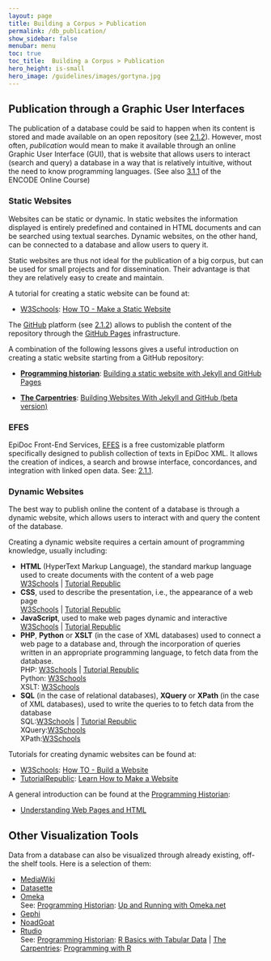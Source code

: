 ```yaml
---
layout: page
title: Building a Corpus > Publication
permalink: /db_publication/
show_sidebar: false
menubar: menu
toc: true
toc_title:  Building a Corpus > Publication
hero_height: is-small
hero_image: /guidelines/images/gortyna.jpg
---
```


## Publication through a Graphic User Interfaces
The publication of a database could be said to happen when its content is stored and made available on an open repository 
(see [2.1.2](/db_share_store)). However, most often, *publication* would mean to make it available through an online Graphic User
 Interface (GUI), that is website that allows users to interact (search and query) a database in a way that is relatively intuitive, 
 without the need to know programming languages. (See also [3.1.1](https://teach-dariah-cur.acdh-dev.oeaw.ac.at/mod/lesson/view.php?id=2503) of the 
 ENCODE Online Course)

### Static Websites

Websites can be static or dynamic. In static websites  the information displayed is entirely predefined and contained in HTML documents and 
can be searched using textual searches. Dynamic websites, on the other hand, can be connected to a database and allow users to query it. 

Static websites are thus not ideal for the publication of a big corpus, but can be used for small projects and for dissemination.
Their advantage is that they are relatively easy to create and maintain.

A tutorial for creating a static website can be found at:
- [W3Schools](https://www.w3schools.com/): 
[How TO - Make a Static Website](https://www.w3schools.com/howto/howto_website_static.asp) 

The [GitHub](https://github.com/) platform (see [2.1.2](/db_share_store/#repositories)) allows to publish the content of the repository 
through the [GitHub Pages](https://pages.github.com/) infrastructure.

A combination of the following lessons gives a useful introduction on creating a static website starting from a GitHub repository:  

- **[Programming historian](/prog_hist)**:
[Building a static website with Jekyll and GitHub Pages](https://programminghistorian.org/en/lessons/building-static-sites-with-jekyll-github-pages)
  
- **[The Carpentries](soft_carp)**: 
[Building Websites With Jekyll and GitHub (beta version)](https://carpentries-incubator.github.io/jekyll-pages-novice/)

### EFES

EpiDoc Front-End Services, [EFES](https://github.com/EpiDoc/EFES) is a free customizable platform specifically designed 
to publish collection of texts in EpiDoc XML. It allows the creation of indices, a search and browse interface, concordances, 
and integration with linked open data. See: [2.1.1](/db_creation/#epidoc).

### Dynamic Websites

The best way to publish online the content of a database is through a dynamic website, which allows users to interact with and query the 
content of the database. 

Creating a dynamic website requires a certain amount of programming knowledge, usually including:

- **HTML** (HyperText Markup Language), the standard markup language used to create documents with the content of a web page  
[W3Schools](https://www.w3schools.com/html/default.asp) | [Tutorial Republic](https://www.tutorialrepublic.com/html-tutorial/)
-  **CSS**, used to describe the presentation, i.e., the appearance of a web page  
[W3Schools](https://www.w3schools.com/w3css/default.asp)  | [Tutorial Republic](https://www.tutorialrepublic.com/css-tutorial/)
-  **JavaScript**, used to make web pages dynamic and interactive  
[W3Schools](https://www.w3schools.com/js/default.asp)  | [Tutorial Republic](https://www.tutorialrepublic.com/javascript-tutorial/)
-  **PHP**,  **Python** or  **XSLT** (in the case of XML databases) used to connect a web page to a database and, through the incorporation
 of queries written in an appropriate programming language, to fetch data from the database.  
 PHP: [W3Schools](https://www.w3schools.com/php/default.asp) | [Tutorial Republic](https://www.tutorialrepublic.com/php-tutorial/)  
 Python: [W3Schools](https://www.w3schools.com/python/default.asp)  
 XSLT:  [W3Schools](https://www.w3schools.com/xml/xsl_intro.asp)
-  **SQL** (in the case of relational databases),  **XQuery** or **XPath** (in the case of XML databases), used to write the queries to
 to fetch data from the database  
 SQL:[W3Schools](https://www.tutorialrepublic.com/sql-tutorial/)  | [Tutorial Republic](https://www.tutorialrepublic.com/sql-tutorial/)  
 XQuery:[W3Schools](https://www.w3schools.com/xml/xquery_intro.asp)   
XPath:[W3Schools](https://www.w3schools.com/xml/xpath_intro.asp) 

Tutorials for creating dynamic websites can be found at:
- [W3Schools](https://www.w3schools.com/): [How TO - Build a Website](https://www.w3schools.com/howto/howto_website.asp) 
- [TutorialRepublic](https://www.tutorialrepublic.com/): [Learn How to Make a Website](https://www.tutorialrepublic.com/)

A general introduction can be found at the [Programming Historian](/prog_hist):  
- [Understanding Web Pages and HTML](https://programminghistorian.org/en/lessons/viewing-html-files)

## Other Visualization Tools 
Data from a database can also be visualized through already existing, off-the shelf tools. Here is a selection of them:
 
- [MediaWiki](https://www.mediawiki.org/wiki/MediaWiki)
- [Datasette](https://datasette.io/)
- [Omeka](https://omeka.org/)  
   See: [Programming Historian](/prog_hist):
[Up and Running with Omeka.net](https://programminghistorian.org/en/lessons/up-and-running-with-omeka)
- [Gephi](https://gephi.org/)
- [NoadGoat](https://nodegoat.net/)
- [Rtudio](https://posit.co/)  
  See: [Programming Historian](/prog_hist): [R Basics with Tabular Data](https://programminghistorian.org/en/lessons/r-basics-with-tabular-data)  | 
[The Carpentries](soft_carp): [Programming with R](https://swcarpentry.github.io/r-novice-inflammation/)







